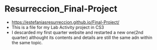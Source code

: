 # Resurreccion_Final-Project
- https://estefaniasresurreccion.github.io/Final-Project/
- This is a file for my Lab Activity project in CS3
- I descarded my first quarter website and restarted a new one(2nd quarter) althought its contents and details are still the same adn within the same topic.
